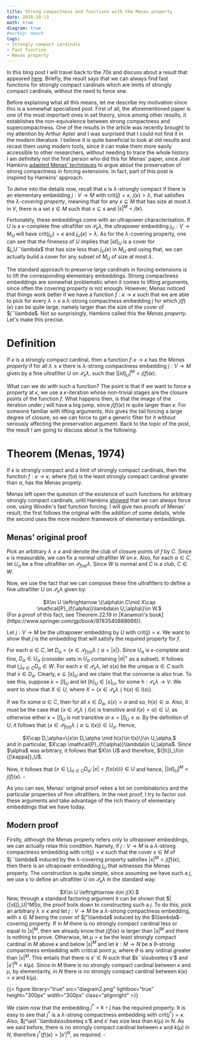 ```yaml
---
title: Strong compactness and functions with the Menas property
date: 2018-10-13
math: true
diagram: true
#markup: mmark
tags:
- Strongly compact cardinals
- Fast function
- Menas property
---
```


In this blog post I will travel back to the 70s and discuss about a result that appeared [here](https://core.ac.uk/download/pdf/82143213.pdf). Briefly, the result says that we can always find fast functions for strongly compact cardinals which are limits of strongly compact cardinals, without the need to force one.

Before explaining what all this means, let me describe my motivation since this is a somewhat specialised post. First of all, the aforementioned paper is one of the most important ones in set theory, since among other results, it establishes the non-equivalence between strong compactness and supercompactness. One of the results in the article was recently brought to my attention by Arthur Apter and I was surprised that I could not find it in the modern literature. I believe it is quite beneficial to look at old results and recast them using modern tools, since it can make them more easily accessible to other researchers, without needing to trace the whole history. I am definitely not the first person who did this for Menas' paper, since Joel Hamkins [adapted Menas' techniques](https://arxiv.org/abs/math/9808012) to argue about the preservation of strong compactness in forcing extensions. In fact, part of this post is inspired by Hamkins' approach.

To delve into the details now, recall that
$\kappa$ is $\lambda$-strongly compact if there is an elementary embedding $j:V\to M$ with $\text{crit}(j)=\kappa$, $j(\kappa)\gt\lambda$, that satisfies the $\lambda$-*covering property*, meaning that for any $x\subseteq M$ that has size at most $\lambda$ in $V$,  there is a set $s\in M$ such that
$x \subseteq s$
and
$|s|^M\lt j(\kappa)$.


Fortunately, these embeddings come with an ultrapower characterisation. If $U$ is a $\kappa$-complete fine ultrafilter on $\mathcal{P}_\kappa \lambda$, the ultrapower embedding $j_U:V \to M_U$ will have $\text{crit}(j_U)=\kappa$ and $j_U(\kappa)>\lambda.$ As for the $\lambda$-covering property, one can see that the fineness of $U$ implies that ${[id]}_U$ is a cover for $j_U``\lambda$ that has size less than $j_U(\kappa)$ in $M_U$ and using that, we can actually build a cover for any subset of $M_U$ of size at most $\lambda$.

The standard approach to preserve large cardinals in forcing extensions is to lift the corresponding elementary embeddings. Strong compactness embeddings are somewhat problematic when it comes to lifting arguments, since often the covering property is not enough. However, Menas noticed that things work better if we have a function $f:\kappa\to \kappa$ such that we are able to pick for every $\lambda>\kappa$ a $\lambda$-strong compactness embedding $j$ for which $j(f)(\kappa)$ can be quite large, namely larger than the size of the cover of $j``\lambda$. Not so surprisingly, Hamkins called this the *Menas property*. Let's make this precise.

Definition
==========

If $\kappa$ is a strongly compact cardinal, then a function $f\colon\kappa\to \kappa$ has the *Menas property* if for all $\lambda\geq\kappa$ there is $\lambda$-strong compactness embedding $j:V\to M$ given by a fine ultrafilter $U$ on $\mathcal{P}_\kappa \lambda$, such that
$|{[id]}_U|^M\lt j(f)(\kappa)$.

What can we do with such a function? The point is that if we want to force a property at $\kappa$, we use a $\kappa$-iteration whose non-trivial stages are the closure points of the function $f$. What happens then, is that the image of the iteration under $j$ will have a big jump, since $j(f)(\kappa)$ is quite larger than $\kappa$. For someone familiar with lifting arguments, this gives the tail forcing a large degree of closure, so we can force to get a generic filter for it without seriously affecting the preservation argument. Back to the topic of the post, the result I am going to discuss about is the following.

Theorem (Menas, 1974)
=====================

If $\kappa$ is strongly compact and a limit of strongly compact cardinals, then the function $f:\kappa\to \kappa$, where $f(\alpha)$ is the least strongly compact cardinal greater than $\alpha$, has the Menas propety.

Menas left open the question of the existence of such functions for arbitrary strongly compact cardinals, until Hamkins [showed](https://arxiv.org/abs/math/9808012) that we can always force one, using Woodin's fast function forcing. I will give two proofs of Menas' result, the first follows the original with the addition of some details, while the second uses the more modern framework of elementary embeddings.

Menas' original proof
---------------------

Pick an arbitrary $\lambda\geq\kappa$ and denote the club of closure points of $f$ by $C$. Since $\kappa$ is measurable, we can fix a normal ultrafilter $W$ on $\kappa$. Also, for each $\alpha\in C$, let $U_\alpha$ be a fine ultrafilter on $\mathcal{P}_{f(\alpha)}\lambda$. Since $W$ is normal and $C$ is a club, $C\in W$.

Now, we use the fact that we can compose these fine ultrafilters to define a fine ultrafilter $U$ on $\mathcal{P}_\kappa\lambda$ given by:
<center>$X\in U \leftrightarrow \{\alpha\in C\mid X\cap \mathcal{P}_{f(\alpha)}\lambda\in U_\alpha\}\in W.$</center>
(For a proof of this fact, see Theorem 22.19 in [Kanamori's book](https://www.springer.com/gp/book/9783540888666)).

Let $j:V\to M$ be the ultrapower embedding by $U$ with $\text{crit}(j)=\kappa$. We want to show that $j$ is the embedding that will satisfy the required property for $f$.

For each $\alpha\in C$, let
$D_\alpha=\{x\in \mathcal{P}_{f(\alpha)}\lambda\mid \alpha\lt|x|\}$.
Since $U_\alpha$ is $\kappa$-complete and fine, $D_\alpha\in U_\alpha$ (consider sets in $U_\alpha$ containing $|\alpha|^+$ as a subset).
It follows that
$\bigcup_{\alpha\in C}D_\alpha\in W$.
For each $x\in \mathcal{P}_\kappa\lambda$, let $s(x)$ be the unique $\alpha\in C$ such that $x\in D_\alpha$. Clearly, $\kappa\subseteq {[s]}_U$ and we claim that the converse is also true. To see this, suppose $\kappa={[l]}_U$ and let ${[h]}_U\in {[s]}_U$, for some $h:\mathcal{P}_\kappa\lambda\to V$. We want to show that $X\in U$, where
$X=\{x\in \mathcal{P}_\kappa\lambda\mid h(x)\in l(x)\}$.


If we fix some $\alpha\in C$, then for all $x\in D_\alpha$, $s(x)=\alpha$ and so, $h(x)\in \alpha$. Also, it must be the case that $\{x\in \mathcal{P}_\kappa\lambda\mid l(x)\text{ is transitive and } l(x)>\alpha\}\in U$, as otherwise either $\kappa={[l]}_U$ is not transitive or $\kappa={[l]}_U\leq \alpha$. By the definition of $U$, it follows that $\{x\in \mathcal{P}_{f(\alpha)}\lambda\mid \alpha\subseteq l(x)\}\in U_\alpha$. Hence,
<center>$X\cap D_\alpha=\{x\in D_\alpha \mid h(x)\in l(x)\}\in U_\alpha,$</center>
and in particular, $X\cap \mathcal{P}_{f(\alpha)}\lambda\in U_\alpha$. Since $\alpha$ was arbitrary, it follows that $X\in U$ and therefore,
${[h]}_U\in {[\kappa]}_U$.

Now, it follows that
$\{x\in\bigcup_{\alpha\in C}D_\alpha \colon |x|\lt f(s(x))\}\in U$
and hence, $|{[id]}_U|^M\lt j(f)(\kappa)$. $\square$

As you can see, Menas' original proof relies a lot on combinatorics and the particular properties of fine ultrafilters. In the next proof, I try to factor out these arguments and take advantage of the rich theory of elementary embeddings that we have today.

Modern proof
------------

Firstly, although the Menas property refers only to ultrapower embeddings, we can actually relax this condition. Namely, if $j:V\to M$ is a $\lambda$-strong compactness embedding with $\text{crit}(j)=\kappa$ such that the cover $s\in M$ of $j``\lambda$ induced by the $\lambda$-covering property satisfies $|s|^M\lt j(f)(\kappa)$, then there is an ultrapower embedding $j_U$ that witnesses the Menas property. The construction is quite simple, since assuming we have such a $j$, we use $s$ to define an ultrafilter $U$ on $\mathcal{P}_\kappa \lambda$ in the standard way:
<center>$X\in U \leftrightarrow s\in j(X).$</center>
Now, through a standard factoring argument it can be shown that $|{[id]}_U|^M<j_U(f)(\kappa)$ (see Theorem 1.12 in [here](https://arxiv.org/abs/math/9808012)).

So, the proof boils down to constructing such a $j$. To do this, pick an arbitrary $\lambda\geq\kappa$ and let $j:V\to M$ be a $\lambda$-strong compactness embedding, with $s\in M$ being the cover of $j"\\lambda$ induced by the $\\lambda$-covering property. If in $M$ there is no strongly compact cardinal less or equal to $|s|^M$, then we already know that $j(f)(\kappa)$ is larger than $|s|^M$ and there is nothing to prove. Otherwise, let $\mu>\kappa$ be the least strongly compact cardinal in $M$ above $\kappa$ and below $|s|^M$ and let $k:M\to N$ be a $\theta$-strong compactness embedding with critical point $\mu$, where $\theta$ is any ordinal greater than $|s|^M$. This entails that there is $s'\in N$ such that $k``s\subseteq s'$ and $|s'|^N\lt k(\mu)$. Since in $M$ there is no strongly compact cardinal between $\kappa$ and $\mu$, by elementarity, in $N$ there is no strongly compact cardinal between $k(\kappa)=\kappa$ and $k(\mu)$.

{{< figure library="true" src="diagram2.png" lightbox="true" height="300px" width="300px" class="alignright" >}}

We claim now that the embedding $j^\ast=k\circ j$ has the required property. It is easy to see that $j^\ast$ is a $\lambda$-strong compactness embedding with $\text{crit}(j^\ast)=\kappa$. Also, $j^\ast``\lambda\subseteq s'$ and $s'$ has size less than $k(\mu)$ in $N$. As we said before, there is no strongly compact cardinal between $\kappa$ and $k(\mu)$ in $N$, therefore $j^\ast(f)(\kappa)>|s'|^N,$ as required. $\square$

